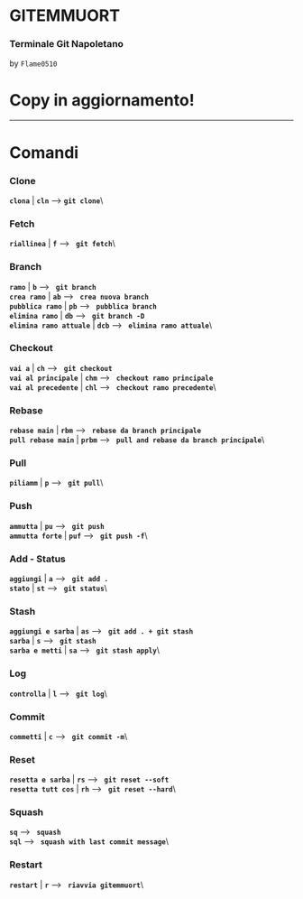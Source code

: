 # **GITEMMUORT**

### **Terminale Git Napoletano**

by `Flame0510`

# Copy in aggiornamento!

---

# **Comandi**

### Clone

**`clona`** | **`cln`** --> **`git clone`**\

### Fetch

**`riallinea`** | **`f`** --> **` git fetch`**\

### Branch

**`ramo`** | **`b`** --> **` git branch`**\
**`crea ramo`** | **`ab`** --> **` crea nuova branch`**\
**`pubblica ramo`** | **`pb`** --> **` pubblica branch`**\
**`elimina ramo`** | **`db`** --> **` git branch -D`**\
**`elimina ramo attuale`** | **`dcb`** --> **` elimina ramo attuale`**\

### Checkout

**`vai a`** | **`ch`** --> **` git checkout`**\
**`vai al principale`** | **`chm`** --> **` checkout ramo principale`**\
**`vai al precedente`** | **`chl`** --> **` checkout ramo precedente`**\

### Rebase

**`rebase main`** | **`rbm`** --> **` rebase da branch principale`**\
**`pull rebase main`** | **`prbm`** --> **` pull and rebase da branch principale`**\

### Pull

**`piliamm`** | **`p`** --> **` git pull`**\

### Push

**`ammutta`** | **`pu`** --> **` git push`**\
**`ammutta forte`** | **`puf`** --> **` git push -f`**\

### Add - Status

**`aggiungi`** | **`a`** --> **` git add .`**\
**`stato`** | **`st`** --> **` git status`**\

### Stash

**`aggiungi e sarba`** | **`as`** --> **` git add . + git stash`**\
**`sarba`** | **`s`** --> **` git stash`**\
**`sarba e metti`** | **`sa`** --> **` git stash apply`**\

### Log

**`controlla`** | **`l`** --> **` git log`**\

### Commit

**`commetti`** | **`c`** --> **` git commit -m`**\

### Reset

**`resetta e sarba`** | **`rs`** --> **` git reset --soft`**\
**`resetta tutt cos`** | **`rh`** --> **` git reset --hard`**\

### Squash

**`sq`** --> **` squash`**\
**`sql`** --> **` squash with last commit message`**\

### Restart

**`restart`** | **`r`** --> **` riavvia gitemmuort`**\
